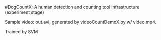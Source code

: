 #DogCountX: A human detection and counting tool infrastructure (experiment stage)

Sample video: out.avi, generated by videoCountDemoX.py w/ video.mp4.

Trained by SVM

